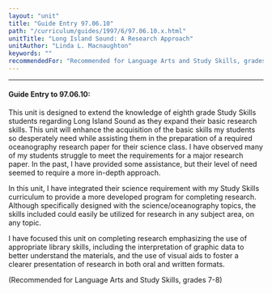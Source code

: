 ```yaml
---
layout: "unit"
title: "Guide Entry 97.06.10"
path: "/curriculum/guides/1997/6/97.06.10.x.html"
unitTitle: "Long Island Sound: A Research Approach"
unitAuthor: "Linda L. Macnaughton"
keywords: ""
recommendedFor: "Recommended for Language Arts and Study Skills, grades 7-8"
---
```

<body>
<hr/>
<h4>
Guide Entry to 97.06.10:
</h4>
This unit is designed to extend the knowledge of eighth grade Study Skills students regarding Long Island Sound as they expand their basic research skills. This unit will enhance the acquisition of the basic skills my students so desperately need while assisting them in the preparation of a required oceanography research paper for their science class. I have observed many of my students struggle to meet the requirements for a major research paper. In the past, I have provided some assistance, but their level of need seemed to require a more in-depth approach.
<p>
In this unit, I have integrated their science requirement with my Study Skills curriculum to provide a more developed program for completing research. Although specifically designed with the science/oceanography topics, the skills included could easily be utilized for research in any subject area, on any topic.
</p>
<p>
I have focused this unit on completing research emphasizing the use of appropriate library skills, including the interpretation of graphic data to better understand the materials, and the use of visual aids to foster a clearer presentation of research in both oral and written formats.
</p>
<p>
(Recommended for Language Arts and Study Skills, grades 7-8)
</p>
</body>